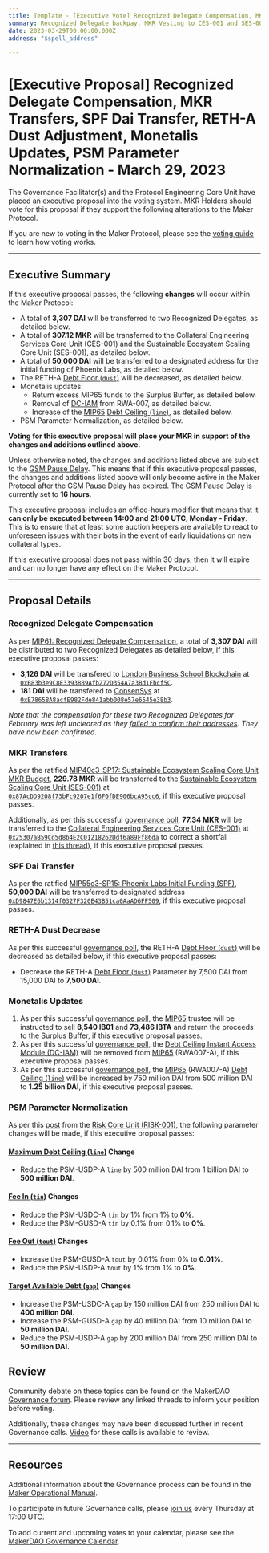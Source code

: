 ```yaml
---
title: Template - [Executive Vote] Recognized Delegate Compensation, MKR Transfers, SPF Dai Transfer, RETH-A Dust Adjustment, Monetalis Updates, PSM Parameter Normalization - March 29, 2023
summary: Recognized Delegate backpay, MKR Vesting to CES-001 and SES-001, Phoenix Labs initial funding, decreasing RETH Debt Ceiling, Monetalis return of funds and DC-IAM adjustments, and implementing PSM parameter normalization following emergency actions. 
date: 2023-03-29T00:00:00.000Z
address: "$spell_address"

---
```

# [Executive Proposal] Recognized Delegate Compensation, MKR Transfers, SPF Dai Transfer, RETH-A Dust Adjustment, Monetalis Updates, PSM Parameter Normalization - March 29, 2023

The Governance Facilitator(s) and the Protocol Engineering Core Unit have placed an executive proposal into the voting system. MKR Holders should vote for this proposal if they support the following alterations to the Maker Protocol.

If you are new to voting in the Maker Protocol, please see the [voting guide](https://manual.makerdao.com/governance/voting-in-makerdao/on-chain-governance) to learn how voting works.

---

## Executive Summary

If this executive proposal passes, the following **changes** will occur within the Maker Protocol:
- A total of **3,307 DAI** will be transferred to two Recognized Delegates, as detailed below.
- A total of **307.12 MKR** will be transferred to the Collateral Engineering Services Core Unit (CES-001) and the Sustainable Ecosystem Scaling Core Unit (SES-001), as detailed below.
- A total of **50,000 DAI** will be transferred to a designated address for the initial funding of Phoenix Labs, as detailed below.
- The RETH-A [Debt Floor (`dust`)](https://manual.makerdao.com/parameter-index/vault-risk/param-debt-floor) will be decreased, as detailed below.
- Monetalis updates:
	- Return excess MIP65 funds to the Surplus Buffer, as detailed below.
	- Removal of [DC-IAM](https://manual.makerdao.com/module-index/module-dciam) from RWA-007, as detailed below.
	- Increase of the [MIP65](https://mips.makerdao.com/mips/details/MIP65) [Debt Ceiling (`line`)](https://manual.makerdao.com/parameter-index/vault-risk/param-debt-ceiling), as detailed below.
- PSM Parameter Normalization, as detailed below.

**Voting for this executive proposal will place your MKR in support of the changes and additions outlined above.**

Unless otherwise noted, the changes and additions listed above are subject to the [GSM Pause Delay](https://manual.makerdao.com/parameter-index/core/param-gsm-pause-delay). This means that if this executive proposal passes, the changes and additions listed above will only become active in the Maker Protocol after the GSM Pause Delay has expired. The GSM Pause Delay is currently set to **16 hours**.

This executive proposal includes an office-hours modifier that means that it **can only be executed between 14:00 and 21:00 UTC, Monday - Friday**. This is to ensure that at least some auction keepers are available to react to unforeseen issues with their bots in the event of early liquidations on new collateral types.

If this executive proposal does not pass within 30 days, then it will expire and can no longer have any effect on the Maker Protocol.

---

## Proposal Details

### Recognized Delegate Compensation

As per [MIP61: Recognized Delegate Compensation](https://mips.makerdao.com/mips/details/MIP61), a total of **3,307 DAI** will be distributed to two Recognized Delegates as detailed below, if this executive proposal passes:

- **3,126 DAI** will be transfered to [London Business School Blockchain](https://vote.makerdao.com/address/0xf1792852bf860b4ef84a2869df1550bc80ec0ab7) at [`0xB83b3e9C8E3393889Afb272D354A7a3Bd1Fbcf5C`](https://etherscan.io/address/0xB83b3e9C8E3393889Afb272D354A7a3Bd1Fbcf5C).
- **181 DAI** will be transfered to [ConsenSys](https://vote.makerdao.com/address/0x40f784b16b2d405efd4e9eb7d0663398d7d886fb) at [`0xE78658A8acfE982Fde841abb008e57e6545e38b3`](https://etherscan.io/address/0xE78658A8acfE982Fde841abb008e57e6545e38b3).

_Note that the compensation for these two Recognized Delegates for February was left uncleared as they [failed to confirm their addresses](https://forum.makerdao.com/t/recognized-delegate-compensation-february-2023/20033/2). They have now been confirmed._

### MKR Transfers

As per the ratified [MIP40c3-SP17: Sustainable Ecosystem Scaling Core Unit MKR Budget](https://vote.makerdao.com/polling/QmSmhV7z), **229.78 MKR** will be transferred to the [Sustainable Ecosystem Scaling Core Unit (SES-001)](https://mips.makerdao.com/mips/details/MIP39c2SP10) at [`0x87AcDD9208f73bFc9207e1f6F0fDE906bcA95cc6`](https://etherscan.io/address/0x87AcDD9208f73bFc9207e1f6F0fDE906bcA95cc6), if this executive proposal passes.

Additionally, as per this successful [governance poll](https://vote.makerdao.com/polling/QmbNVQ1E), **77.34 MKR** will be transferred to the [Collateral Engineering Services Core Unit (CES-001)]( https://mips.makerdao.com/mips/details/MIP39c2SP12) at [`0x25307aB59Cd5d8b4E2C01218262Ddf6a89Ff86da`](https://etherscan.io/address/0x25307aB59Cd5d8b4E2C01218262Ddf6a89Ff86da) to correct a shortfall (explained in [this thread](https://forum.makerdao.com/t/request-to-poll-one-time-mkr-distribution-to-correct-ces-001-incentive-program-shortfall/19326)), if this executive proposal passes.

### SPF Dai Transfer

As per the ratified [MIP55c3-SP15: Phoenix Labs Initial Funding (SPF)](https://vote.makerdao.com/polling/QmYBegVf), **50,000 DAI** will be transferred to designated address [`0xD9847E6b1314f0327F320E43B51ca0AaAD6FF509`](https://etherscan.io/address/0xD9847E6b1314f0327F320E43B51ca0AaAD6FF509), if this executive proposal passes.

### RETH-A Dust Decrease

As per this successful [governance poll](https://vote.makerdao.com/polling/QmcLGa49), the RETH-A [Debt Floor (`dust`)](https://manual.makerdao.com/parameter-index/vault-risk/param-debt-floor) will be decreased as detailed below, if this executive proposal passes:

- Decrease the RETH-A [Debt Floor (`dust`)](https://manual.makerdao.com/parameter-index/vault-risk/param-debt-floor) Parameter by 7,500 DAI from 15,000 DAI to **7,500 DAI**.

### Monetalis Updates

1. As per this successful [governance poll](https://vote.makerdao.com/polling/QmfZ2nxw), the [MIP65](https://mips.makerdao.com/mips/details/MIP65) trustee will be instructed to sell **8,540 IB01** and **73,486 IBTA** and return the proceeds to the Surplus Buffer, if this executive proposal passes.
2. As per this successful [governance poll](https://vote.makerdao.com/polling/QmRJSSGW), the [Debt Ceiling Instant Access Module (DC-IAM)](https://manual.makerdao.com/module-index/module-dciam) will be removed from [MIP65](https://mips.makerdao.com/mips/details/MIP65) (RWA007-A), if this executive proposal passes.
3. As per this successful [governance poll](https://vote.makerdao.com/polling/QmNTSr9j), the [MIP65](https://mips.makerdao.com/mips/details/MIP65) (RWA007-A) [Debt Ceiling (`line`)](https://manual.makerdao.com/parameter-index/vault-risk/param-debt-ceiling) will be increased by 750 million DAI from 500 million DAI to **1.25 billion DAI**, if this executive proposal passes.

### PSM Parameter Normalization

As per this [post](https://forum.makerdao.com/t/proposal-psm-parameter-normalization-17-march-2023/20209) from the [Risk Core Unit (RISK-001)](https://mips.makerdao.com/mips/details/MIP39c2SP35), the following parameter changes will be made, if this executive proposal passes:

#### [Maximum Debt Ceiling (`line`)](https://manual.makerdao.com/module-index/module-dciam#maximum-debt-ceiling-line) Change

- Reduce the PSM-USDP-A `line` by 500 million DAI from 1 billion DAI to **500 million DAI**.

#### [Fee In (`tin`)](https://manual.makerdao.com/module-index/module-psm#fee-in-tin) Changes

- Reduce the PSM-USDC-A `tin` by 1% from 1% to **0%**.
- Reduce the PSM-GUSD-A `tin` by 0.1% from 0.1% to **0%**.

#### [Fee Out (`tout`)](https://manual.makerdao.com/module-index/module-psm#fee-out-tout) Changes

- Increase the PSM-GUSD-A `tout` by 0.01% from 0% to **0.01%**.
- Reduce the PSM-USDP-A `tout` by 1% from 1% to **0%**.

#### [Target Available Debt (`gap`)](https://manual.makerdao.com/module-index/module-dciam#target-available-debt-gap) Changes

- Increase the PSM-USDC-A `gap` by 150 million DAI from 250 million DAI to **400 million DAI**.
- Increase the PSM-GUSD-A `gap` by 40 million DAI from 10 million DAI to **50 million DAI**.
- Reduce the PSM-USDP-A `gap` by 200 million DAI from 250 million DAI to **50 million DAI**.

## Review

Community debate on these topics can be found on the MakerDAO [Governance forum](https://forum.makerdao.com/). Please review any linked threads to inform your position before voting.

Additionally, these changes may have been discussed further in recent Governance calls. [Video](https://www.youtube.com/playlist?list=PLLzkWCj8ywWNq5-90-Id6VPSsrk4OWVan) for these calls is available to review.

---

## Resources

Additional information about the Governance process can be found in the [Maker Operational Manual](https://manual.makerdao.com).

To participate in future Governance calls, please [join us](https://forum.makerdao.com/tag/pubcall-:-governance-and-risk) every Thursday at 17:00 UTC.

To add current and upcoming votes to your calendar, please see the [MakerDAO Governance Calendar](https://manual.makerdao.com/makerdao/calendars/governance-calendar).

